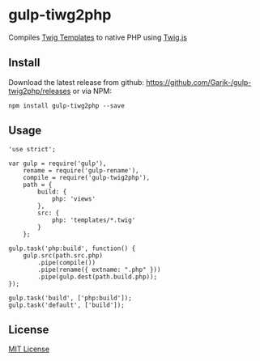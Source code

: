 # gulp-tiwg2php

Compiles [Twig Templates](http://twig.sensiolabs.org/) to native PHP using [Twig.js](https://github.com/twigjs/twig.js)

## Install

Download the latest release from github: https://github.com/Garik-/gulp-twig2php/releases or via NPM:

```
npm install gulp-tiwg2php --save
```

## Usage

```JS
'use strict';

var gulp = require('gulp'),
    rename = require('gulp-rename'),
    compile = require('gulp-twig2php'),
    path = {
        build: {
            php: 'views'
        },
        src: {
            php: 'templates/*.twig'
        }
    };

gulp.task('php:build', function() {
    gulp.src(path.src.php)
        .pipe(compile())
        .pipe(rename({ extname: ".php" }))
        .pipe(gulp.dest(path.build.php));
});

gulp.task('build', ['php:build']);
gulp.task('default', ['build']);
```

## License

[MIT License](http://en.wikipedia.org/wiki/MIT_License)
